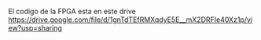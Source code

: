 El codigo de la FPGA esta en este drive https://drive.google.com/file/d/1gnTdTEfRMXqdyE5E__mX2DRFIe40Xz1p/view?usp=sharing
